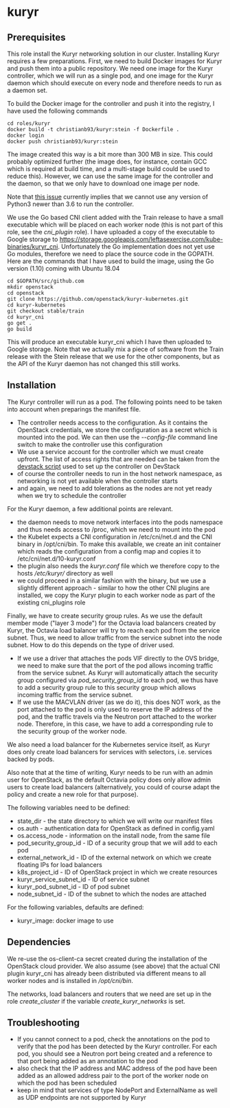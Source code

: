 kuryr
============

## Prerequisites

This role install the Kuryr networking solution in our cluster. Installing Kuryr requires a few preparations. First, we need to build Docker images for Kuryr and push them into a public repository. We need one image for the Kuryr controller, which we will run as a single pod, and one image for the Kuryr daemon which should execute on every node and therefore needs to run as a daemon set.

To build the Docker image for the controller and push it into the registry, I have used the following commands 

```
cd roles/kuryr
docker build -t christianb93/kuryr:stein -f Dockerfile .
docker login
docker push christianb93/kuryr:stein
```

The image created this way is a bit more than 300 MB in size. This could probably optimized further (the image does, for instance, contain GCC which is required at build time, and a multi-stage build could be used to reduce this). However, we can use the same image for the controller and the daemon, so that we only have to download one image per node.

Note that [this issue](https://github.com/eventlet/eventlet/issues/526) currently implies that we cannot use any version of Python3 newer than 3.6 to run the controller.

We use the Go based CNI client added with the Train release to have a small executable which will be placed on each worker node (this is not part of this role, see the *cni_plugin* role). I have uploaded a copy of the executable to Google storage to https://storage.googleapis.com/leftasexercise.com/kube-binaries/kuryr_cni. Unfortunately the Go implementation does not yet use Go modules, therefore we need to place the source code in the GOPATH. Here are the commands that I have used to build the image, using the Go version (1.10) coming with Ubuntu 18.04

```
cd $GOPATH/src/github.com
mkdir openstack
cd openstack
git clone https://github.com/openstack/kuryr-kubernetes.git
cd kuryr-kubernetes
git checkout stable/train
cd kuryr_cni
go get .
go build 
```

This will produce an executable kuryr_cni which I have then uploaded to Google storage. Note that we actually mix a piece of software from the Train release with the Stein release that we use for the other components, but as the API of the Kuryr daemon has not changed this still works. 



## Installation

The Kuryr controller will run as a pod. The following points need to be taken into account when preparings the manifest file.

* The controller needs access to the configuration. As it contains the OpenStack credentials, we store the configuration as a secret which is mounted into the pod. We can then use the *--config-file* command line switch to make the controller use this configuration
* We use a service account for the controller which we must create upfront. The list of access rights that are needed can be taken from the [devstack script](https://github.com/openstack/kuryr-kubernetes/blob/master/devstack/lib/kuryr_kubernetes) used to set up the controller on DevStack
* of course the controller needs to run in the host network namespace, as networking is not yet available when the controller starts
* and again, we need to add tolerations as the nodes are not yet ready when we try to schedule the controller 

For the Kuryr daemon, a few additional points are relevant.

* the daemon needs to move network interfaces into the pods namespace and thus needs access to /proc, which we need to mount into the pod
* the Kubelet expects a CNI configuration in /etc/cni/net.d and the CNI binary in /opt/cni/bin. To make this available, we create an init container which reads the configuration from a config map and copies it to /etc/cni/net.d/10-kuryr.conf
* the plugin also needs the *kuryr.conf* file which we therefore copy to the hosts */etc/kuryr/* directory as well
* we could proceed in a similar fashion with the binary, but we use a slightly different approach - similar to how the other CNI plugins are installed, we copy the Kuryr plugin to each worker node as part of the existing cni_plugins role

Finally, we have to create security group rules. As we use the default member mode ("layer 3 mode") for the Octavia load balancers created by Kuryr, the Octavia load balancer will try to reach each pod from the service subnet. Thus, we need to allow traffic from the service subnet into the node subnet. How to do this depends on the type of driver used. 

* If we use a driver that attaches the pods VIF directly to the OVS bridge, we need to make sure that the port of the pod allows incoming traffic from the service subnet. As Kuryr will automatically attach the security group configured via *pod_security_group_id* to each pod, we thus have to add a security group rule to this security group which allows incoming traffic from the service subnet. 
* If we use the MACVLAN driver (as we do it), this does NOT work, as the port attached to the pod is only used to reserve the IP address of the pod, and the traffic travels via the Neutron port attached to the worker node. Therefore, in this case, we have to add a corresponding rule to the security group of the worker node.

We also need a load balancer for the Kubernetes service itself, as Kuryr does only create load balancers for services with selectors, i.e. services backed by pods.

Also note that at the time of writing, Kuryr needs to be run with an admin user for OpenStack, as the default Octavia policy does only allow admin users to create load balancers (alternatively, you could of course adapt the policy and create a new role for that purpose).


The following variables need to be defined:

* state_dir - the state directory to which we will write our manifest files
* os.auth - authentication data for OpenStack as defined in config.yaml 
* os.access_node - information on the install node, from the same file
* pod_security_group_id - ID of a security group that we will add to each pod
* external_network_id - ID of the external network on which we create floating IPs for load balancers
* k8s_project_id - ID of OpenStack project in which we create resources
* kuryr_service_subnet_id - ID of service subnet
* kuryr_pod_subnet_id - ID of pod subnet
* node_subnet_id - ID of the subnet to which the nodes are attached

For the following variables, defaults are defined:

* kuryr_image: docker image to use

## Dependencies

We re-use the os-client-ca secret created during the installation of the OpenStack cloud provider. We also assume (see above) that the actual CNI plugin kuryr_cni has already been distributed via different means to all worker nodes and is installed in */opt/cni/bin*. 

The networks, load balancers and routers that we need are set up in the role *create_cluster* if the variable *create_kuryr_networks* is set.

## Troubleshooting

* If you cannot connect to a pod, check the annotations on the pod to verify that the pod has been detected by the Kuryr controller. For each pod, you should see a Neutron port being created and a reference to that port being added as an annotation to the pod
* also check that the IP address and MAC address of the pod have been added as an allowed address pair to the port of the worker node on which the pod has been scheduled
* keep in mind that services of type NodePort and ExternalName as well as UDP endpoints are not supported by Kuryr
